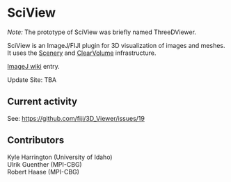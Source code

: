 # SciView

*Note:* The prototype of SciView was briefly named ThreeDViewer. 

SciView is an ImageJ/FIJI plugin for 3D visualization of images and meshes. It uses the [Scenery](https://github.com/ClearVolume/scenery) and [ClearVolume](http://clearvolume.github.io/) infrastructure. 

[ImageJ wiki](http://wiki.imagej.net/SciView) entry.

Update Site: TBA  

## Current activity

See: https://github.com/fiji/3D_Viewer/issues/19


## Contributors

Kyle Harrington (University of Idaho)  
Ulrik Guenther (MPI-CBG)  
Robert Haase (MPI-CBG)  
